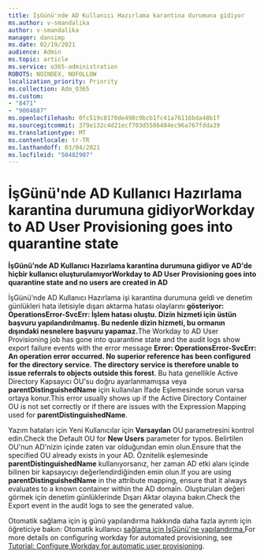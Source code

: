 ```yaml
---
title: İşGünü'nde AD Kullanıcı Hazırlama karantina durumuna gidiyor
ms.author: v-smandalika
author: v-smandalika
manager: dansimp
ms.date: 02/19/2021
audience: Admin
ms.topic: article
ms.service: o365-administration
ROBOTS: NOINDEX, NOFOLLOW
localization_priority: Priority
ms.collection: Adm_O365
ms.custom:
- "8471"
- "9004687"
ms.openlocfilehash: 0fc519c8170de498c9bcb1fc41a76116bda48b1f
ms.sourcegitcommit: 379e132c4d21ecf703d5506484ec96a767fdda39
ms.translationtype: MT
ms.contentlocale: tr-TR
ms.lasthandoff: 03/04/2021
ms.locfileid: "50482907"
---
```

# <a name="workday-to-ad-user-provisioning-goes-into-quarantine-state"></a><span data-ttu-id="75de6-102">İşGünü'nde AD Kullanıcı Hazırlama karantina durumuna gidiyor</span><span class="sxs-lookup"><span data-stu-id="75de6-102">Workday to AD User Provisioning goes into quarantine state</span></span>

<span data-ttu-id="75de6-103">**İşGünü'nde AD Kullanıcı Hazırlama karantina durumuna gidiyor ve AD'de hiçbir kullanıcı oluşturulamıyor**</span><span class="sxs-lookup"><span data-stu-id="75de6-103">**Workday to AD User Provisioning goes into quarantine state and no users are created in AD**</span></span>

<span data-ttu-id="75de6-104">İşGünü'nde AD Kullanıcı Hazırlama işi karantina durumuna geldi ve denetim günlükleri hata iletisiyle dışarı aktarma hatası olaylarını **gösteriyor: OperationsError-SvcErr: İşlem hatası oluştu. Dizin hizmeti için üstün başvuru yapılandırılmamış. Bu nedenle dizin hizmeti, bu ormanın dışındaki nesnelere başvuru yapamaz.**</span><span class="sxs-lookup"><span data-stu-id="75de6-104">The Workday to AD User Provisioning job has gone into quarantine state and the audit logs show export failure events with the error message **Error: OperationsError-SvcErr: An operation error occurred. No superior reference has been configured for the directory service. The directory service is therefore unable to issue referrals to objects outside this forest**.</span></span> <span data-ttu-id="75de6-105">Bu hata genellikle Active Directory Kapsayıcı OU'su doğru ayarlanmamışsa veya **parentDistinguishedName** için kullanılan İfade Eşlemesinde sorun varsa ortaya konur.</span><span class="sxs-lookup"><span data-stu-id="75de6-105">This error usually shows up if the Active Directory Container OU is not set correctly or if there are issues with the Expression Mapping used for **parentDistinguishedName**.</span></span>

<span data-ttu-id="75de6-106">Yazım hataları için Yeni Kullanıcılar için **Varsayılan** OU parametresini kontrol edin.</span><span class="sxs-lookup"><span data-stu-id="75de6-106">Check the Default OU for **New Users** parameter for typos.</span></span> <span data-ttu-id="75de6-107">Belirtilen OU'nun AD'nizin içinde zaten var olduğundan emin olun.</span><span class="sxs-lookup"><span data-stu-id="75de6-107">Ensure that the specified OU already exists in your AD.</span></span> <span data-ttu-id="75de6-108">Öznitelik eşlemesinde **parentDistinguishedName** kullanıyorsanız, her zaman AD etki alanı içinde bilinen bir kapsayıcıyı değerlendirdiğinden emin olun.</span><span class="sxs-lookup"><span data-stu-id="75de6-108">If you are using **parentDistinguishedName** in the attribute mapping, ensure that it always evaluates to a known container within the AD domain.</span></span> <span data-ttu-id="75de6-109">Oluşturulan değeri görmek için denetim günlüklerinde Dışarı Aktar olayına bakın.</span><span class="sxs-lookup"><span data-stu-id="75de6-109">Check the Export event in the audit logs to see the generated value.</span></span>

<span data-ttu-id="75de6-110">Otomatik sağlama için iş günü yapılandırma hakkında daha fazla ayrıntı için öğreticiye bakın: Otomatik kullanıcı [sağlama için İşGünü'ne yapılandırma.](https://docs.microsoft.com/azure/active-directory/saas-apps/workday-inbound-tutorial)</span><span class="sxs-lookup"><span data-stu-id="75de6-110">For more details on configuring workday for automated provisioning, see [Tutorial: Configure Workday for automatic user provisioning](https://docs.microsoft.com/azure/active-directory/saas-apps/workday-inbound-tutorial).</span></span>

